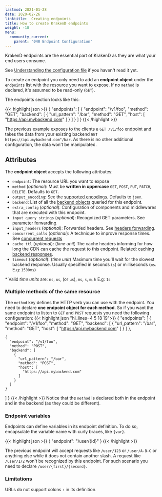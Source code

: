 ```yaml
---
lastmod: 2021-01-28
date: 2020-02-26
linktitle:  Creating endpoints
title: How to create KrakenD endpoints
weight: -10
menu:
  community_current:
    parent: "040 Endpoint Configuration"
---
```

KrakenD endpoints are the essential part of KrakenD as they are what your end users consume.

See [Understanding the configuration file](/docs/configuration/structure/) if you haven't read it yet.

To create an endpoint you only need to add an **endpoint object** under the `endpoints` list with the resource you want to expose. If no `method` is declared, it's assumed to be read-only (`GET`).

The endpoints section looks like this:

{{< highlight json >}}
{
  "endpoints": [
    {
      "endpoint": "/v1/foo",
      "method": "GET",
      "backend": [
        {
          "url_pattern": "/bar",
          "method": "GET",
          "host": [
            "https://api.mybackend.com"
          ]
        }
      ]
    }
  ]
}
{{< /highlight >}}


The previous example exposes to the clients a `GET /v1/foo` endpoint and takes the data from your existing backend `GET https://api.mybackend.com"/bar`. As there is no other additional configuration, the data won't be manipulated.

## Attributes
The **endpoint object** accepts the following attributes:

- `endpoint`: The resource URL you want to expose
- `method` (*optional*): Must be **written in uppercase** `GET`, `POST`, `PUT`, `PATCH`, `DELETE`. Defaults to `GET`.
- `output_encoding`: See the [supported encodings](/docs/endpoints/content-types/). Defaults to `json`.
- `backend`: List of all the [backend objects](/docs/backends/) queried for this endpoint.
- `extra_config` (*optional*): Configuration of components and middlewares that are executed with this endpoint.
- `input_query_strings` (*optional*): Recognized GET parameters. See [parameter forwarding](/docs/endpoints/parameter-forwarding/).
- `input_headers` (*optional*): Forwarded headers. See [headers forwarding](/docs/endpoints/parameter-forwarding/#headers-forwarding).
- `concurrent_calls` (*optional*): A technique to improve response times. See [concurrent requests](/docs/endpoints/concurrent-requests/)
- `cache_ttl` (*optional*): (*time unit*) The cache headers informing for how long the CDN can cache the request to this endpoint. Related: [caching backend responses](/docs/backends/caching/).
- `timeout` (*optional*): (*time unit*) Maximum time you'll wait for the slowest backend response. Usually specified in seconds (`s`) or milliseconds (`ms`. E.g: `1500ms`)

\* Valid _time units_ are: `ns`, `us`, (or `µs`), `ms`, `s`, `m`, `h` E.g: `1s`


### Multiple methods of the same resource

The `method` key defines the HTTP verb you can use with the endpoint. You need to declare **one endpoint object for each method**. So if you want the same endpoint to listen to `GET` and `POST` requests you need the following configuration:
{{< highlight json "hl_lines=4 5 18 19">}}
{
  "endpoints": [
    {
      "endpoint": "/v1/foo",
      "method": "GET",
      "backend": [
        {
          "url_pattern": "/bar",
          "method": "GET",
          "host": [
            "https://api.mybackend.com"
          ]
        }
      ]
    },

    {
      "endpoint": "/v1/foo",
      "method": "POST",
      "backend": [
        {
          "url_pattern": "/bar",
          "method": "POST",
          "host": [
            "https://api.mybackend.com"
          ]
        }
      ]
    }

  ]
}
{{< /highlight >}}
Notice that the `method` is declared both in the endpoint and in the backend (as they could be different).

### Endpoint variables

Endpoints can define variables in its endpoint definition. To do so, encapsulate the variable name with curly braces, like `{var}`.

{{< highlight json >}}
{
  "endpoint": "/user/{id}"
}
{{< /highlight >}}


The previous endpoint will accept requests like `/user/123` or `/user/A-B-C` or anything else while it does not contain another slash. A request like `/user/1/2` won't be recognized by this endpoint. For such scenario you need to declare `/user/{first}/{second}`.

### Limitations
URLs do not support colons `:` in its definition.
